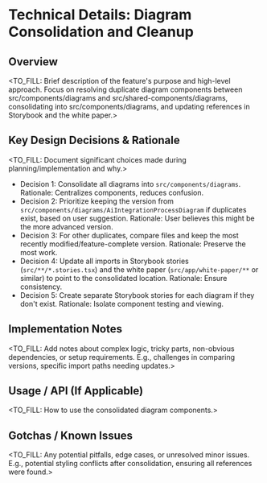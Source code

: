 # Technical Details: Diagram Consolidation and Cleanup

## Overview
<TO_FILL: Brief description of the feature's purpose and high-level approach. Focus on resolving duplicate diagram components between src/components/diagrams and src/shared-components/diagrams, consolidating into src/components/diagrams, and updating references in Storybook and the white paper.>

## Key Design Decisions & Rationale
<TO_FILL: Document significant choices made during planning/implementation and why.>
* Decision 1: Consolidate all diagrams into `src/components/diagrams`. Rationale: Centralizes components, reduces confusion.
* Decision 2: Prioritize keeping the version from `src/components/diagrams/AiIntegrationProcessDiagram` if duplicates exist, based on user suggestion. Rationale: User believes this might be the more advanced version.
* Decision 3: For other duplicates, compare files and keep the most recently modified/feature-complete version. Rationale: Preserve the most work.
* Decision 4: Update all imports in Storybook stories (`src/**/*.stories.tsx`) and the white paper (`src/app/white-paper/**` or similar) to point to the consolidated location. Rationale: Ensure consistency.
* Decision 5: Create separate Storybook stories for each diagram if they don't exist. Rationale: Isolate component testing and viewing.

## Implementation Notes
<TO_FILL: Add notes about complex logic, tricky parts, non-obvious dependencies, or setup requirements. E.g., challenges in comparing versions, specific import paths needing updates.>

## Usage / API (If Applicable)
<TO_FILL: How to use the consolidated diagram components.>

## Gotchas / Known Issues
<TO_FILL: Any potential pitfalls, edge cases, or unresolved minor issues. E.g., potential styling conflicts after consolidation, ensuring all references were found.> 